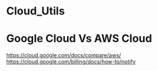 # Cloud_Utils

# Google Cloud Vs AWS Cloud

   https://cloud.google.com/docs/compare/aws/  <br/>
   https://cloud.google.com/billing/docs/how-to/notify
   
   


